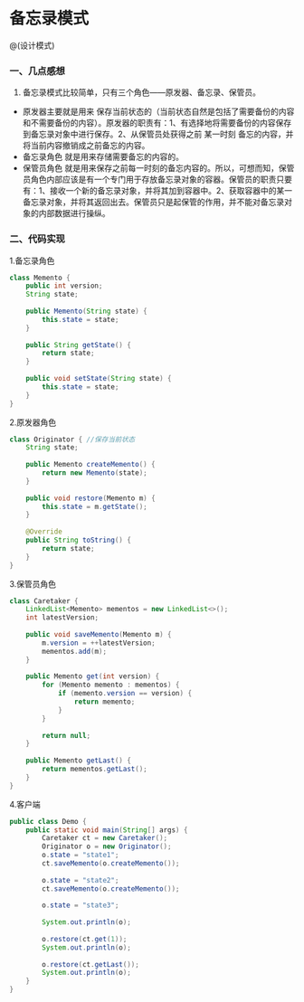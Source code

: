 

# 备忘录模式

@(设计模式)




### 一、几点感想
1. 备忘录模式比较简单，只有三个角色——原发器、备忘录、保管员。
  - 原发器主要就是用来 保存当前状态的（当前状态自然是包括了需要备份的内容和不需要备份的内容）。原发器的职责有：1、有选择地将需要备份的内容保存到备忘录对象中进行保存。2、从保管员处获得之前 某一时刻 备忘的内容，并将当前内容撤销成之前备忘的内容。
  - 备忘录角色 就是用来存储需要备忘的内容的。
  - 保管员角色 就是用来保存之前每一时刻的备忘内容的。所以，可想而知，保管员角色内部应该是有一个专门用于存放备忘录对象的容器。保管员的职责只要有：1、接收一个新的备忘录对象，并将其加到容器中。2、获取容器中的某一备忘录对象，并将其返回出去。保管员只是起保管的作用，并不能对备忘录对象的内部数据进行操纵。

### 二、代码实现
1.备忘录角色
```java
class Memento {
	public int version;
	String state;
	
	public Memento(String state) {
		this.state = state;
	}
	
	public String getState() {
		return state;
	}
	
	public void setState(String state) {
		this.state = state;
	}
}
```

2.原发器角色
```java
class Originator { //保存当前状态
	String state;
	
	public Memento createMemento() {
		return new Memento(state);
	}
	
	public void restore(Memento m) {
		this.state = m.getState();
	}
	
	@Override
	public String toString() {
		return state;
	}
}
```

3.保管员角色
```java
class Caretaker {
	LinkedList<Memento> mementos = new LinkedList<>();
	int latestVersion;
	
	public void saveMemento(Memento m) {
		m.version = ++latestVersion;
		mementos.add(m);
	}
	
	public Memento get(int version) {
		for (Memento memento : mementos) {
			if (memento.version == version) {
				return memento;
			}
		}
		
		return null;
	}
	
	public Memento getLast() {
		return mementos.getLast();
	}
}
```

4.客户端
```java
public class Demo {
	public static void main(String[] args) {
		Caretaker ct = new Caretaker();
		Originator o = new Originator();
		o.state = "state1";
		ct.saveMemento(o.createMemento());
		
		o.state = "state2";
		ct.saveMemento(o.createMemento());
		
		o.state = "state3";
		
		System.out.println(o);
		
		o.restore(ct.get(1));
		System.out.println(o);
		
		o.restore(ct.getLast());
		System.out.println(o);
	}
}
```


